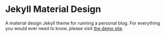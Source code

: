 # Jekyll Material Design
A material design Jekyll theme for running a personal blog. For everything you would ever need to know, please visit [the demo site](http://christoga.github.io/jekyll-material-design).